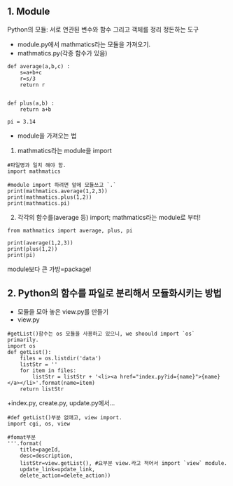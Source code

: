 ## 1. Module
Python의 모듈: 서로 연관된 변수와 함수 그리고 객체를 정리 정돈하는 도구


+ module.py에서 mathmatics라는 모듈을 가져오기.
+ mathmatics.py(각종 함수가 있음)
```
def average(a,b,c) :
    s=a+b+c
    r=s/3
    return r


def plus(a,b) :
    return a+b

pi = 3.14
```
+ module을 가져오는 법 <br>
 1) mathmatics라는 module을 import <br>
```
#파일명과 일치 해야 함.
import mathmatics

#module import 하려면 앞에 모듈쓰고 `.` 
print(mathmatics.average(1,2,3))
print(mathmatics.plus(1,2))
print(mathmatics.pi)
```
2) 각각의 함수를(average 등) import; mathmatics라는 module로 부터! <br>
```
from mathmatics import average, plus, pi

print(average(1,2,3))
print(plus(1,2))
print(pi)
```

module보다 큰 가방=package!

## 2. Python의 함수를 파일로 분리해서 모듈화시키는 방법
+ 모듈을 모아 놓은 view.py를 만들기
+ view.py
```
#getList()함수는 os 모듈을 사용하고 있으니, we shoould import `os` primarily.
import os
def getList():
    files = os.listdir('data')
    listStr = ''
    for item in files:
        listStr = listStr + '<li><a href="index.py?id={name}">{name}</a></li>'.format(name=item)
    return listStr
```
+index.py, create.py, update.py에서... 
```
#def getList()부분 없애고, view import. 
import cgi, os, view

#fomat부분
'''.format(
    title=pageId,
    desc=description,
    listStr=view.getList(), #요부분 view.라고 적어서 import `view` module.
    update_link=update_link,
    delete_action=delete_action))
```
